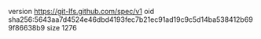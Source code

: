 version https://git-lfs.github.com/spec/v1
oid sha256:5643aa7d4524e46dbd4193fec7b21ec91ad19c9c5d14ba538412b699f86638b9
size 1276
